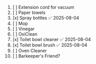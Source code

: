 1. [ ] Extension cord for vacuum 
2. [ ] Paper towels 
3. [x] Spray bottles ✅ 2025-08-04
4. [ ] Mop
5. [ ] Vinegar 
6. [ ] OxiClean 
7. [x] Toilet bowl cleaner ✅ 2025-08-04
8. [x] Toilet bowl brush ✅ 2025-08-04
9. [ ] Oven Cleaner
10. [ ] Barkeeper's Friend?